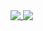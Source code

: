 <a href="https://github.com/anuraghazra/github-readme-stats">
  <img align="top" src="https://github-readme-stats.vercel.app/api?username=garrett56x&show_icons=true&count_private=true&hide=issues,contribs&theme=dark" />
</a>
<a href="https://github.com/anuraghazra/convoychat">
  <img align="top" src="https://github-readme-stats.vercel.app/api/top-langs/?username=garrett56x&theme=dark&layout=compact&hide=ruby,php,coffeescript" />
</a>

<!--
**garrett56x/garrett56x** is a ✨ _special_ ✨ repository because its `README.md` (this file) appears on your GitHub profile.

Here are some ideas to get you started:

- 🔭 I’m currently working on ...
- 🌱 I’m currently learning ...
- 👯 I’m looking to collaborate on ...
- 🤔 I’m looking for help with ...
- 💬 Ask me about ...
- 📫 How to reach me: ...
- 😄 Pronouns: ...
- ⚡ Fun fact: ...
-->
